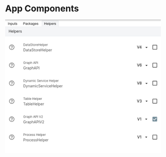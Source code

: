 # App Components

![Select](https://raw.githubusercontent.com/tocalabs/tdk-docs/master/src/assets/helper_select.png)
